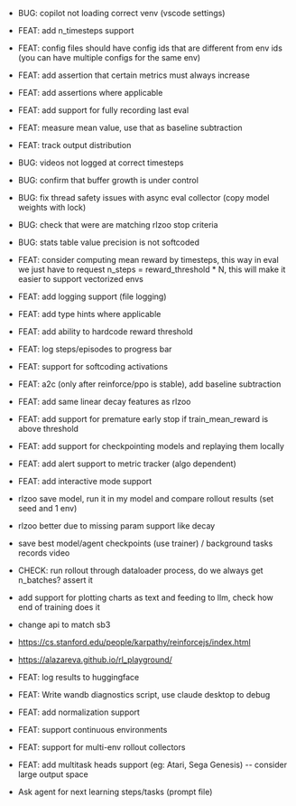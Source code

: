 - BUG: copilot not loading correct venv (vscode settings)
- FEAT: add n_timesteps support
- FEAT: config files should have config ids that are different from env ids (you can have multiple configs for the same env)
- FEAT: add assertion that certain metrics must always increase
- FEAT: add assertions where applicable

- FEAT: add support for fully recording last eval
- FEAT: measure mean value, use that as baseline subtraction
- FEAT: track output distribution
- BUG: videos not logged at correct timesteps
- BUG: confirm that buffer growth is under control
- BUG: fix thread safety issues with async eval collector (copy model weights with lock)
- BUG: check that were are matching rlzoo stop criteria
- BUG: stats table value precision is not softcoded
- FEAT: consider computing mean reward by timesteps, this way in eval we just have to request n_steps = reward_threshold * N, this will make it easier to support vectorized envs
- FEAT: add logging support (file logging)
- FEAT: add type hints where applicable
- FEAT: add ability to hardcode reward threshold
- FEAT: log steps/episodes to progress bar
- FEAT: support for softcoding activations
- FEAT: a2c (only after reinforce/ppo is stable), add baseline subtraction
- FEAT: add same linear decay features as rlzoo
- FEAT: add support for premature early stop if train_mean_reward is above threshold
- FEAT: add support for checkpointing models and replaying them locally
- FEAT: add alert support to metric tracker (algo dependent)
- FEAT: add interactive mode support
- rlzoo save model, run it in my model and compare rollout results (set seed and 1 env)
- rlzoo better due to missing param support like decay
- save best model/agent checkpoints (use trainer) / background tasks records video 
- CHECK: run rollout through dataloader process, do we always get n_batches? assert it 
- add support for plotting charts as text and feeding to llm, check how end of training does it
- change api to match sb3
- https://cs.stanford.edu/people/karpathy/reinforcejs/index.html
- https://alazareva.github.io/rl_playground/
- FEAT: log results to huggingface
- FEAT: Write wandb diagnostics script, use claude desktop to debug
- FEAT: add normalization support
- FEAT: support continuous environments
- FEAT: support for multi-env rollout collectors
- FEAT: add multitask heads support (eg: Atari, Sega Genesis) -- consider large output space
- Ask agent for next learning steps/tasks (prompt file)